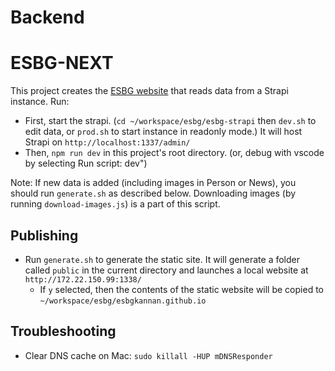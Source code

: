 # Backend

# ESBG-NEXT

This project creates the [ESBG website](https://esbg.bmb.uda.edu) that reads data from a Strapi instance.
Run:
- First, start the strapi. (`cd ~/workspace/esbg/esbg-strapi` then `dev.sh` to edit data, or `prod.sh` to start instance in readonly mode.)
    It will host Strapi on `http://localhost:1337/admin/`
- Then, `npm run dev` in this project's root directory. (or, debug with vscode by selecting Run script: dev")

Note: If new data is added (including images in Person or News), you should run `generate.sh` as described below. Downloading images (by running `download-images.js`) is a part of this script.

## Publishing

- Run `generate.sh` to generate the static site. It will generate a folder called `public` in the current directory and launches a local website at `http://172.22.150.99:1338/`
    - If `y` selected, then the contents of the static website will be copied to `~/workspace/esbg/esbgkannan.github.io`


## Troubleshooting

- Clear DNS cache on Mac: `sudo killall -HUP mDNSResponder`